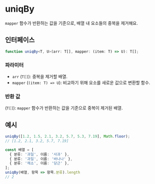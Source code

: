 # uniqBy

`mapper` 함수가 반환하는 값을 기준으로, 배열 내 요소들의 중복을 제거해요.

## 인터페이스

```typescript
function uniqBy<T, U>(arr: T[], mapper: (item: T) => U): T[];
```

### 파라미터

- `arr` (`T[]`): 중복을 제거할 배열.
- `mapper` (`(item: T) => U`): 비교하기 위해 요소를 새로운 값으로 변환할 함수.

### 반환 값

(`T[]`): `mapper` 함수가 반환하는 값을 기준으로 중복이 제거된 배열.

## 예시

```typescript
uniqBy([1.2, 1.5, 2.1, 3.2, 5.7, 5.3, 7.19], Math.floor);
// [1.2, 2.1, 3.2, 5.7, 7.19]
```

```typescript
const 배열 = [
  { 분류: '과일', 이름: '사과' },
  { 분류: '과일', 이름: '바나나' },
  { 분류: '채소', 이름: '당근' },
];
uniqBy(배열, 항목 => 항목.분류).length
// 2
```